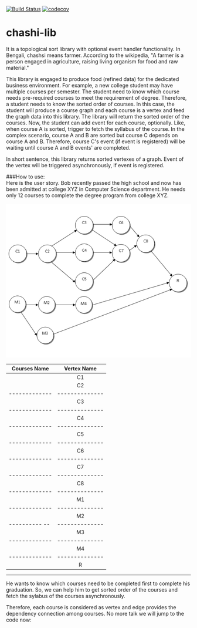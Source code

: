 [![Build Status](https://travis-ci.org/mfh-114/chashi-lib.svg?branch=master)](https://travis-ci.org/mfh-114/chashi-lib) [![codecov](https://codecov.io/gh/mfh-114/chashi-lib/branch/master/graph/badge.svg)](https://codecov.io/gh/mfh-114/chashi-lib)

# chashi-lib

It is a topological sort library with optional event handler functionality. In Bengali, chashsi means farmer. According to the wikipedia, "A farmer is a person engaged in agriculture, raising living organism for food and raw material."   

This library is engaged to produce food (refined data) for the dedicated business environment. For example, a new college student may have multiple courses per semester. The student need to know which course needs pre-required courses to meet the requirement of degree. Therefore, a student needs to know the sorted order of courses. In this case, the student will produce a course graph and each course is a vertex and feed the graph data into this library. The library will return the sorted order of the courses. Now, the student can add event for each course, optionally. Like, when course A is sorted, trigger to fetch the syllabus of the course. In the complex scenario, course A and B are sorted but course C depends on course A and B. Therefore, course C's event (if event is registered) will be waiting until course A and B events' are completed.  

In short sentence, this library returns sorted vertexes of a graph. Event of the vertex will be triggered asynchronously, if event is registered.  

###How to use:  
Here is the user story. Bob recently passed the high school and now has been admitted at college XYZ in Computer Science department. He needs only 12 courses to complete the degree program from college XYZ. 

![course graph](course_example_graph.png)

|Courses Name | Vertex Name  |
|------------ |:------------:|
|             |    C1        |
|             |    C2        |
|-------------|--------------|
|             |    C3        |
|-------------|--------------|
|             |    C4        |
|-------------|--------------|
|             |    C5        |
|-------------|--------------|
|             |    C6        |
|-------------|--------------|
|             |    C7        |
|-------------|--------------|
|             |    C8        |
|-------------|--------------|
|             |    M1        |
|-------------|--------------|
|             |    M2        |
|---------- --|--------------|
|             |    M3        |
|-------------|--------------|
|             |    M4        |
|-------------|--------------|
|             |    R         |
------------------------------

He wants to know which courses need to be completed first to complete his graduation. So, we can help him to get 
sorted order of the courses and fetch the sylabus of the courses asynchronously.

Therefore, each course is considered as vertex and edge provides the dependency connection among courses. No more talk we will jump to the code now:



